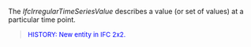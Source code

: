 ﻿The _IfcIrregularTimeSeriesValue_ describes a value (or set of values) at a particular time point.

> <font color="#0000FF" size="-1"> HISTORY: New entity in IFC 2x2.<br>
		  </font>
>